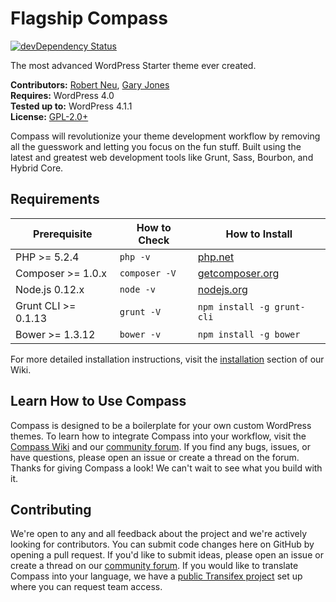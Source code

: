 # Flagship Compass

[![devDependency Status](https://david-dm.org/FlagshipWP/compass/dev-status.svg)](https://david-dm.org/FlagshipWP/compass#info=devDependencies)

The most advanced WordPress Starter theme ever created.

__Contributors:__ [Robert Neu](https://github.com/robneu), [Gary Jones](https://github.com/GaryJones)  
__Requires:__ WordPress 4.0  
__Tested up to:__ WordPress 4.1.1  
__License:__ [GPL-2.0+](http://www.gnu.org/licenses/gpl-2.0.html)  

Compass will revolutionize your theme development workflow by removing all the guesswork and letting you focus on the fun stuff. Built using the latest and greatest web development tools like Grunt, Sass, Bourbon, and Hybrid Core.

## Requirements

| Prerequisite        | How to Check  | How to Install
| ------------------- | ------------- | ------------- |
| PHP >= 5.2.4        | `php -v`      | [php.net](http://php.net/manual/en/install.php) |
| Composer >= 1.0.x   | `composer -V` | [getcomposer.org](https://getcomposer.org/download/) |
| Node.js 0.12.x      | `node -v`     | [nodejs.org](http://nodejs.org/) |
| Grunt CLI >= 0.1.13 | `grunt -V`    | `npm install -g grunt-cli` |
| Bower >= 1.3.12     | `bower -v`    | `npm install -g bower` |

For more detailed installation instructions, visit the [installation](https://github.com/FlagshipWP/compass/wiki/Installing-Compass) section of our Wiki.

## Learn How to Use Compass

Compass is designed to be a boilerplate for your own custom WordPress themes. To learn how to integrate Compass into your workflow, visit the [Compass Wiki](https://github.com/FlagshipWP/compass/wiki) and our [community forum](http://community.flagshipwp.com/category/compass). If you find any bugs, issues, or have questions, please open an issue or create a thread on the forum. Thanks for giving Compass a look! We can't wait to see what you build with it.

## Contributing

We're open to any and all feedback about the project and we're actively looking for contributors. You can submit code changes here on GitHub by opening a pull request. If you'd like to submit ideas, please open an issue or create a thread on our [community forum](http://community.flagshipwp.com/category/compass). If you would like to translate Compass into your language, we have a [public Transifex project](https://www.transifex.com/projects/p/flagship-compass/) set up where you can request team access.
